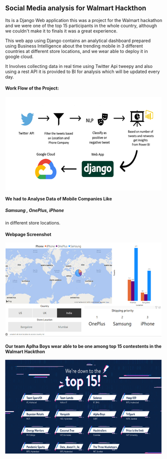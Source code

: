 <h2>Social Media analysis for Walmart Hackthon</h2>
Its is a Django Web application this was a project for the Walmart hackathon and we were one of the top 15 participants in the whole country, although we couldn't make it to finals it was a great experience. 

This web app using Django contains an analytical dashboard prepared using Business Intelligence about the trending mobile in 3 different countries at different store locations, and we wear able to deploy it in google cloud.

It Involves collecting data in real time using Twitter Api tweepy and also using a rest API it is provided to BI for analysis which will be updated every day.

<h4>Work Flow of the Project:<h4>
<p>
  <img src="https://github.com/parik1999/Walmart_Social_Analytics/blob/master/Images/1.PNG" width="500" height="300">
 </p>
  
  We had to Analyse Data of Mobile Companies Like <h5>Samsung , OnePlus, iPhone</h5> in different store locations. 
 <h4>Webpage Screenshot</h4>

<p><img src="https://github.com/parik1999/Walmart_Social_Analytics/blob/master/Images/2.PNG" width="500" height="300"></p>
<h4>Our team Aplha Boys wear able to be one among top 15 contestents in the Walmart Hackthon</h4>
<p><img src="https://github.com/parik1999/Walmart_Social_Analytics/blob/master/Images/3.png" width="500" height="300"></p>

